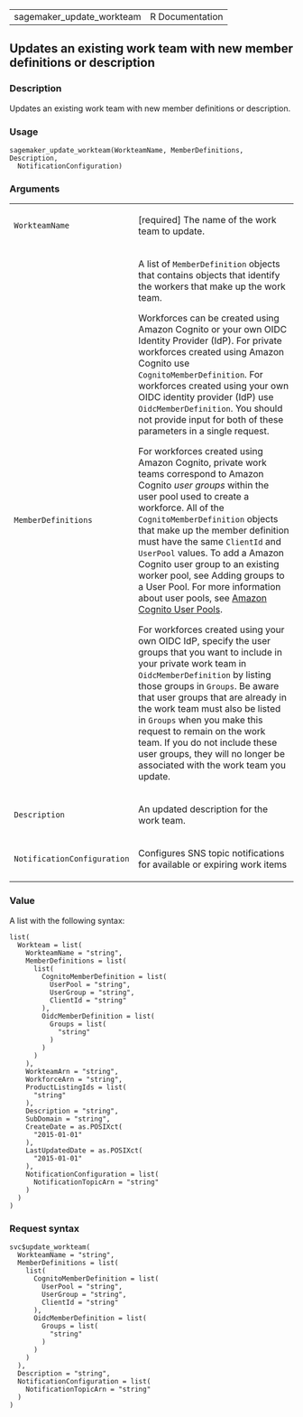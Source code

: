 <table style="width: 100%;">
<tbody>
<tr class="odd">
<td>sagemaker_update_workteam</td>
<td style="text-align: right;">R Documentation</td>
</tr>
</tbody>
</table>

## Updates an existing work team with new member definitions or description

### Description

Updates an existing work team with new member definitions or
description.

### Usage

    sagemaker_update_workteam(WorkteamName, MemberDefinitions, Description,
      NotificationConfiguration)

### Arguments

<table>
<colgroup>
<col style="width: 35%" />
<col style="width: 65%" />
</colgroup>
<tbody>
<tr class="odd">
<td><code
id="sagemaker_update_workteam_:_WorkteamName">WorkteamName</code></td>
<td><p>[required] The name of the work team to update.</p></td>
</tr>
<tr class="even">
<td><code
id="sagemaker_update_workteam_:_MemberDefinitions">MemberDefinitions</code></td>
<td><p>A list of <code>MemberDefinition</code> objects that contains
objects that identify the workers that make up the work team.</p>
<p>Workforces can be created using Amazon Cognito or your own OIDC
Identity Provider (IdP). For private workforces created using Amazon
Cognito use <code>CognitoMemberDefinition</code>. For workforces created
using your own OIDC identity provider (IdP) use
<code>OidcMemberDefinition</code>. You should not provide input for both
of these parameters in a single request.</p>
<p>For workforces created using Amazon Cognito, private work teams
correspond to Amazon Cognito <em>user groups</em> within the user pool
used to create a workforce. All of the
<code>CognitoMemberDefinition</code> objects that make up the member
definition must have the same <code>ClientId</code> and
<code>UserPool</code> values. To add a Amazon Cognito user group to an
existing worker pool, see Adding groups to a User Pool. For more
information about user pools, see <a
href="https://docs.aws.amazon.com/cognito/latest/developerguide/cognito-user-identity-pools.html">Amazon
Cognito User Pools</a>.</p>
<p>For workforces created using your own OIDC IdP, specify the user
groups that you want to include in your private work team in
<code>OidcMemberDefinition</code> by listing those groups in
<code>Groups</code>. Be aware that user groups that are already in the
work team must also be listed in <code>Groups</code> when you make this
request to remain on the work team. If you do not include these user
groups, they will no longer be associated with the work team you
update.</p></td>
</tr>
<tr class="odd">
<td><code
id="sagemaker_update_workteam_:_Description">Description</code></td>
<td><p>An updated description for the work team.</p></td>
</tr>
<tr class="even">
<td><code
id="sagemaker_update_workteam_:_NotificationConfiguration">NotificationConfiguration</code></td>
<td><p>Configures SNS topic notifications for available or expiring work
items</p></td>
</tr>
</tbody>
</table>

### Value

A list with the following syntax:

    list(
      Workteam = list(
        WorkteamName = "string",
        MemberDefinitions = list(
          list(
            CognitoMemberDefinition = list(
              UserPool = "string",
              UserGroup = "string",
              ClientId = "string"
            ),
            OidcMemberDefinition = list(
              Groups = list(
                "string"
              )
            )
          )
        ),
        WorkteamArn = "string",
        WorkforceArn = "string",
        ProductListingIds = list(
          "string"
        ),
        Description = "string",
        SubDomain = "string",
        CreateDate = as.POSIXct(
          "2015-01-01"
        ),
        LastUpdatedDate = as.POSIXct(
          "2015-01-01"
        ),
        NotificationConfiguration = list(
          NotificationTopicArn = "string"
        )
      )
    )

### Request syntax

    svc$update_workteam(
      WorkteamName = "string",
      MemberDefinitions = list(
        list(
          CognitoMemberDefinition = list(
            UserPool = "string",
            UserGroup = "string",
            ClientId = "string"
          ),
          OidcMemberDefinition = list(
            Groups = list(
              "string"
            )
          )
        )
      ),
      Description = "string",
      NotificationConfiguration = list(
        NotificationTopicArn = "string"
      )
    )
